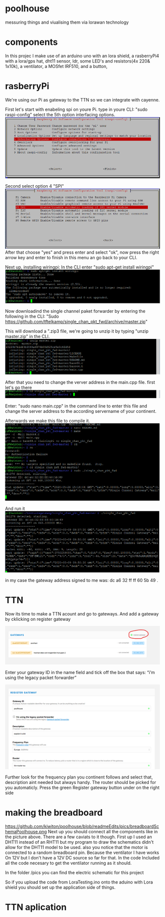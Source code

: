 # 	poolhouse
messuring things and viualising them via lorawan technology 
# 	components
In this projec I make use of 
	an arduino uno with an lora shield,
	a rasberryPi4 with a lora/gps hat,
	dht11 sensor,
	ldr,
	some LED's and resistors(4x 220& 1x10k), 
	a ventilator,
	a MOSfet IRF510, 
	and a button,

# 	rasberryPi

We're using our Pi as gateway to the TTN so we can integrate with cayenne.

First let's start with enabeling spi on youre Pi. type in youre CLI: "sudo raspi-config" select the 5th option interfacing options.
![alt text](https://github.com/kiwiton/poolhouse/blob/readmeEdits/pics/InterfOptionsSelect.png)

Second select option 4 "SPI"
![alt text](https://github.com/kiwiton/poolhouse/blob/readmeEdits/pics/selectOption4.png)
After that choose "yes" and press enter and select "ok", now press the right arrow key and enter to finish in this menu an go back to your CLI.

Next up, installing wiringpi:
In the CLI enter "sudo apt-get install wiringpi"
![alt text](https://github.com/kiwiton/poolhouse/blob/readmeEdits/pics/wiringpiCommand.png)

Now downloadind the single channel paket forwarder by entering the following in the CLI:
"Sudo https://github.com/tftelkamp/single_chan_pkt_fwd/archive/master.zip"

This will download a ".zip3 file, we're going to unzip it by typing "unzip master.zip" in the CLI.
![alt text](https://github.com/kiwiton/poolhouse/blob/readmeEdits/pics/unzipMaster.png)

After that you need to change the verver address in the main.cpp file. first let's go there 
![alt text](https://github.com/kiwiton/poolhouse/blob/readmeEdits/pics/cdToDir.png)

Enter: "sudo nano main.cpp" in the command line to enter this file and change the server address to the according servername of your continent.

Afterwards we make this file to compile it.
![alt text](https://github.com/kiwiton/poolhouse/blob/readmeEdits/pics/make.png)

And run it![alt text](https://github.com/kiwiton/poolhouse/blob/readmeEdits/pics/runtTheForwarder.png)

in my case the gateway address signed to me was: dc a6 32 ff ff 60 5b 49 .

# TTN

Now its time to make a TTN acount and go to gateways. And add a gateway by cklicking on register gateway

![alt text](https://github.com/kiwiton/poolhouse/blob/readmeEdits/pics/GWoverview.png)

Enter your gateway ID in the name field and tick off the box that says: “i’m using the legacy packet forwarder” 

![alt text](https://github.com/kiwiton/poolhouse/blob/readmeEdits/pics/registerAGW.png)
 
Further look for the frequency plan you continent follows and select that, description aint needed but always handy.
The router should be picked for you automaticly. Press the green Register gateway button under on the right side

# making the breadboard

https://github.com/kiwiton/poolhouse/blob/readmeEdits/pics/breadboardSchemaPoolhouse.png
Next up you should connect all the components like in the picture above. There are a few caviats to it though.
First up I used an DHT11 instead of an RHT11 but my program to draw the schematics didn't allow for the DHT11 model to be used.
also you notice that the motor is connected to a random breadboard pin. Because the ventilator I have works On 12V but I don't have a 12V DC source so far for that.
In the code Included all the code necesary to get the ventilator running as it should.

In the folder /pics you can find the electric schematic for this project

So if you upload the code from LoraTesting.ino onto the aduino with Lora shield you should set up the application side of things.


# TTN aplication






